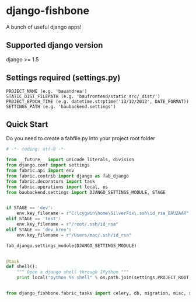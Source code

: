 # django-fishbone
A bunch of useful django apps!

## Supported django version
django >= 1.5

## Settings required (settings.py)
```
PROJECT_NAME (e.g. 'bauandrea')
STATIC_DIST_FILEPATH (e.g. 'baufrontend/static_src/_dist/')
PROJECT_EPOCH_TIME (e.g. datetime.strptime('13/12/2012', DATE_FORMAT))
SETTINGS_PATH (e.g. 'baubackend.settings')
```

## Quick Start
Do you need to create a fabfile.py into your project root folder

```python
# -*- coding: utf-8 -*-

from __future__ import unicode_literals, division
from django.conf import settings
from fabric.api import env
from fabric.contrib import django as fab_django
from fabric.decorators import task
from fabric.operations import local, os
from baubackend.settings import DJANGO_SETTINGS_MODULE, STAGE


if STAGE == 'dev':
    env.key_filename = r"C:\cygwin\home\SilverFix\.ssh\id_rsa_BAUZAAR"
elif STAGE == 'test':
    env.key_filename = r"/root/.ssh/id_rsa"
elif STAGE == 'dev_kreo':
    env.key_filename = r"/Users/mac/.ssh/id_rsa"

fab_django.settings_module(DJANGO_SETTINGS_MODULE)


@task
def shell():
    """ Open a django shell through IPython """
    print local("python %s shell" % os.path.join(settings.PROJECT_ROOT, 'manage.py'))


from django_fishbone.fabric_tasks import celery, db, migration, misc, srv, git
```